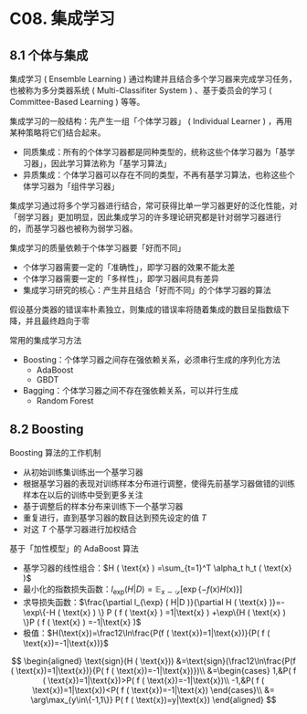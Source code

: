 # C08. 集成学习

## 8.1 个体与集成

集成学习 ( Ensemble Learning ) 通过构建并且结合多个学习器来完成学习任务，也被称为多分类器系统 ( Multi-Classifiter System ) 、基于委员会的学习 ( Committee-Based Learning ) 等等。

集成学习的一般结构：先产生一组「个体学习器」 ( Individual Learner ) ，再用某种策略将它们结合起来。

-   同质集成：所有的个体学习器都是同种类型的，统称这些个体学习器为「基学习器」，因此学习算法称为「基学习算法」
-   异质集成：个体学习器可以存在不同的类型，不再有基学习算法，也称这些个体学习器为「组件学习器」

集成学习通过将多个学习器进行结合，常可获得比单一学习器更好的泛化性能，对「弱学习器」更加明显，因此集成学习的许多理论研究都是针对弱学习器进行 的，而基学习器也被称为弱学习器。

集成学习的质量依赖于个体学习器要「好而不同」

-   个体学习器需要一定的「准确性」，即学习器的效果不能太差
-   个体学习器需要一定的「多样性」，即学习器间具有差异
-   集成学习研究的核心：产生并且结合「好而不同」的个体学习器的算法

假设基分类器的错误率朴素独立，则集成的错误率将随着集成的数目呈指数级下降，并且最终趋向于零

常用的集成学习方法

-   Boosting：个体学习器之间存在强依赖关系，必须串行生成的序列化方法
    -   AdaBoost
    -   GBDT
-   Bagging：个体学习器之间不存在强依赖关系，可以并行生成
    -   Random Forest

## 8.2 Boosting

Boosting 算法的工作机制

-   从初始训练集训练出一个基学习器
-   根据基学习器的表现对训练样本分布进行调整，使得先前基学习器做错的训练样本在以后的训练中受到更多关注
-   基于调整后的样本分布来训练下一个基学习器
-   重复进行，直到基学习器的数目达到预先设定的值 $T$
-   对这 $T$ 个基学习器进行加权结合

基于「加性模型」的 AdaBoost 算法 <!--TODO:补全推导过程-->

-   基学习器的线性组合：$H ( \text{x} ) =\sum_{t=1}^T \alpha_t h_t ( \text{x} )$
-   最小化的指数损失函数：$l_{\exp} ( H|D ) =\mathbb{E}_{\text{x}\sim\mathcal{D}}[\exp\{-f ( \text{x} ) H ( \text{x} ) \}]$
-   求导损失函数：$\frac{\partial l_{\exp} ( H|D )}{\partial H ( \text{x} )}=-\exp\{-H ( \text{x} ) \} P ( f ( \text{x} ) =1|\text{x} ) +\exp\{H ( \text{x} ) \}P ( f ( \text{x} ) =-1|\text{x} )$
-   极值：$H(\text{x})=\frac12\ln\frac{P(f ( \text{x})=1|\text{x})}{P( f ( \text{x})=-1|\text{x})}$

$$
\begin{aligned}
    \text{sign}(H ( \text{x}))
        &=\text{sign}(\frac12\ln\frac{P(f ( \text{x})=1|\text{x})}{P( f ( \text{x})=-1|\text{x})})\\
        &=\begin{cases}
            1,&P( f ( \text{x})=1|\text{x})>P( f ( \text{x})=-1|\text{x})\\
            -1,&P( f ( \text{x})=1|\text{x})<P( f ( \text{x})=-1|\text{x})
            \end{cases}\\
        &= \arg\max_{y\in\{-1,1\}} P( f ( \text{x})=y|\text{x})
\end{aligned}
$$